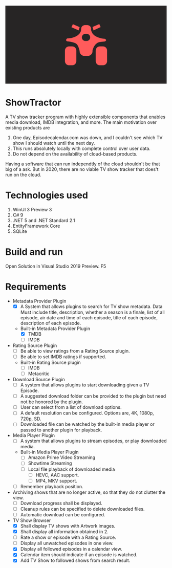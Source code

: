 ![Logo](ShowTractor.WinUI\ShowTractor.WinUI%20(Package)\Images\Wide310x150Logo.scale-200.png)

# ShowTractor

A TV show tracker program with highly extensible components that enables media download, IMDB integration, and more.
The main motivation over existing products are

1. One day, Episodecalendar.com was down, and I couldn't see which TV show I should watch until the next day.
2. This runs absolutely locally with complete control over user data.
3. Do not depend on the availability of cloud-based products.

Having a software that can run independtly of the cloud shouldn't be that big of a ask. But in 2020, there are no viable TV show tracker that does't run on the cloud.

# Technologies used

1. WinUI 3 Preview 3
2. C# 9
3. .NET 5 and .NET Standard 2.1
4. EntityFramework Core
5. SQLite

# Build and run

Open Solution in Visual Studio 2019 Preview. F5

# Requirements

- Metadata Provider Plugin
  - [x] A System that allows plugins to search for TV show metadata. Data Must include title, description, whether a season is a finale, list of all episode, air date and time of each episode, title of each episode, description of each episode.
  - Built-in Metadata Provider Plugin
    - [x] TMDB
    - [ ] IMDB
- Rating Source Plugin
  - [ ] Be able to view ratings from a Rating Source plugin.
  - [ ] Be able to set IMDB ratings if supported.
  - Built-in Rating Source plugin
    - [ ] IMDB 
    - [ ] Metacritic
- Download Source Plugin
  - [ ] A system that allows plugins to start downloading given a TV Episode.
  - [ ] A suggested download folder can be provided to the plugin but need not be honored by the plugin.
  - [ ] User can select from a list of download options.
  - [ ] A default resolution can be configured. Options are, 4K, 1080p, 720p, SD.
  - [ ] Downloaded file can be watched by the built-in media player or passed to another plugin for playback.
- Media Player Plugin
  - [ ] A system that allows plugins to stream episodes, or play downloaded media.
  - Built-in Media Player Plugin
    - [ ] Amazon Prime Video Streaming
    - [ ] Showtime Streaming
    - [ ] Local file playback of downloaded media
      - [ ] HEVC, AAC support.
      - [ ] MP4, MKV support.
  - [ ] Remember playback position.
- Archiving shows that are no longer active, so that they do not clutter the view.
  - [ ] Download progress shall be displayed.
  - [ ] Cleanup rules can be specified to delete downloaded files.
  - [ ] Automatic download can be configured.
- TV Show Browser
  - [x] Shall display TV shows with Artwork images.
  - [x] Shall display all information obtained in 2.
  - [ ] Rate a show or episode with a Rating Source.
  - [ ] Display all unwatched episodes in one view.
  - [x] Display all followed episodes in a calendar view.
  - [x] Calendar item should indicate if an episode is watched.
  - [x] Add TV Show to followed shows from search result.
